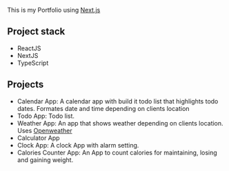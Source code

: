 This is my Portfolio using [Next.js](https://nextjs.org/)

## Project stack

- ReactJS
- NextJS
- TypeScript

## Projects

- Calendar App: A calendar app with build it todo list that highlights todo dates. Formates date and time depending on clients location
- Todo App: Todo list.
- Weather App: An app that shows weather depending on clients location. Uses [Openweather](https://openweathermap.org/)
- Calculator App
- Clock App: A clock App with alarm setting.
- Calories Counter App: An App to count calories for maintaining, losing and gaining weight.
